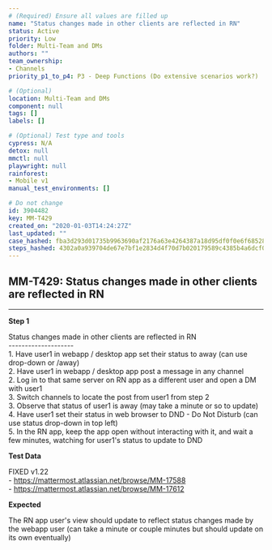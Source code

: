 ```yaml
---
# (Required) Ensure all values are filled up
name: "Status changes made in other clients are reflected in RN"
status: Active
priority: Low
folder: Multi-Team and DMs
authors: ""
team_ownership: 
- Channels
priority_p1_to_p4: P3 - Deep Functions (Do extensive scenarios work?)

# (Optional)
location: Multi-Team and DMs
component: null
tags: []
labels: []

# (Optional) Test type and tools
cypress: N/A
detox: null
mmctl: null
playwright: null
rainforest: 
- Mobile v1
manual_test_environments: []

# Do not change
id: 3904482
key: MM-T429
created_on: "2020-01-03T14:24:27Z"
last_updated: ""
case_hashed: fba3d293d01735b9963690af2176a63e4264387a18d95df0f0e6f685281a08c84944208840bd197d56cba88582b71be4
steps_hashed: 4302a0a939704de67e7bf1e2834d4f70d7b020179589c4385b4a6dcf06ac37abd8d36cbdd478007a9c025724a0e75c8d
---
```


<!-- (Auto-generated) Based on frontmatter's "key" and "name" -->

## MM-T429: Status changes made in other clients are reflected in RN

---

**Step 1**

Status changes made in other clients are reflected in RN\
\--------------------\
1\. Have user1 in webapp / desktop app set their status to away (can use drop-down or /away)\
2\. Have user1 in webapp / desktop app post a message in any channel\
2\. Log in to that same server on RN app as a different user and open a DM with user1\
3\. Switch channels to locate the post from user1 from step 2\
3\. Observe that status of user1 is away (may take a minute or so to update)\
4\. Have user1 set their status in web browser to DND - Do Not Disturb (can use status drop-down in top left)\
5\. In the RN app, keep the app open without interacting with it, and wait a few minutes, watching for user1's status to update to DND

**Test Data**

FIXED v1.22\
\- <https://mattermost.atlassian.net/browse/MM-17588>\
\- <https://mattermost.atlassian.net/browse/MM-17612>

**Expected**

The RN app user's view should update to reflect status changes made by the webapp user (can take a minute or couple minutes but should update on its own eventually)
